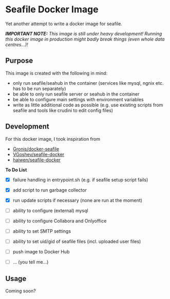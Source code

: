 # Seafile Docker Image 

Yet another attempt to write a docker image for seafile.

_**IMPORTANT NOTE:** This image is still under heavy development! Running this docker image in production might badly break things (even whole data centres...)!_


## Purpose

This image is created with the following in mind:
- only run seafile/seahub in the container (services like mysql, ngnix etc. has to be run separately)
- be able to only run seafile server or seahub in the container
- be able to configure main settings with environment variables 
- write as little additional code as possible (e.g. use existing scripts from seafile and tools like crudini to edit config files)


## Development

For this docker image, I took inspiration from
- [Gronis/docker-seafile](https://github.com/Gronis/docker-seafile)
- [VGoshev/seafile-docker](https://github.com/VGoshev/seafile-docker)
- [haiwen/seafile-docker](https://github.com/haiwen/seafile-docker)

**To Do List**
- [x] failure handling in entrypoint.sh (e.g. if seafile setup script fails)
- [x] add script to run garbage collector
- [x] run update scripts if necessary (none are run at the moment)
- [ ] ability to configure (external) mysql
- [ ] ability to configure Collabora and Onlyoffice
- [ ] ability to set SMTP settings
- [ ] ability to set uid/gid of seafile files (incl. uploaded user files)
- [ ] push image to Docker Hub
- [ ] ... (you tell me...)


## Usage

Coming soon?
